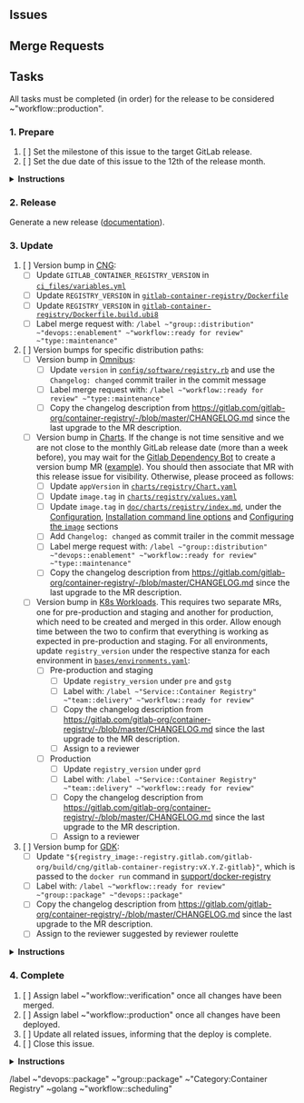 <!--
Please use the following format for the issue title:

Release Version vX.Y.Z-gitlab

Example:

Release Version v2.7.7-gitlab
-->

## Issues
<!--
Please create an unordered list with the issues that this release should include.

Example:

* https://gitlab.com/gitlab-org/gitlab/issues/12345
* https://gitlab.com/gitlab-org/container-registry/issues/12345
-->

## Merge Requests
<!--
(Optional) Please create an unordered list with the merge requests that this release should include.

Example:

* https://gitlab.com/gitlab-org/gitlab/merge_requests/12345
* https://gitlab.com/gitlab-org/container-registry/merge_requests/12345
-->

## Tasks
All tasks must be completed (in order) for the release to be considered ~"workflow::production".

### 1. Prepare

1. [ ] Set the milestone of this issue to the target GitLab release.
1. [ ] Set the due date of this issue to the 12th of the release month.

<details>
<summary><b>Instructions</b></summary>
The due date is set to the 12th of each month to create a buffer of 5 days before the merge deadline on the 17th. See [Product Development Timeline](https://about.gitlab.com/handbook/engineering/workflow/#product-development-timeline) for more information about the GitLab release timings.
</details>

### 2. Release

Generate a new release ([documentation](https://gitlab.com/gitlab-org/container-registry/-/tree/master/docs-gitlab#releases)).

### 3. Update

1. [ ] Version bump in [CNG](https://gitlab.com/gitlab-org/build/CNG):
    - [ ] Update `GITLAB_CONTAINER_REGISTRY_VERSION` in [`ci_files/variables.yml`](https://gitlab.com/gitlab-org/build/CNG/blob/master/ci_files/variables.yml)
    - [ ] Update `REGISTRY_VERSION` in [`gitlab-container-registry/Dockerfile`](https://gitlab.com/gitlab-org/build/CNG/blob/master/gitlab-container-registry/Dockerfile)
    - [ ] Update `REGISTRY_VERSION` in [`gitlab-container-registry/Dockerfile.build.ubi8`](https://gitlab.com/gitlab-org/build/CNG/blob/master/gitlab-container-registry/Dockerfile.build.ubi8)
    - [ ] Label merge request with: `/label ~"group::distribution" ~"devops::enablement" ~"workflow::ready for review" ~"type::maintenance"`
1. [ ] Version bumps for specific distribution paths:
    - [ ] Version bump in [Omnibus](https://gitlab.com/gitlab-org/omnibus-gitlab):
        - [ ] Update `version` in [`config/software/registry.rb`](https://gitlab.com/gitlab-org/omnibus-gitlab/blob/master/config/software/registry.rb) and use the `Changelog: changed` commit trailer in the commit message
        - [ ] Label merge request with: `/label ~"workflow::ready for review" ~"type::maintenance"`
        - [ ] Copy the changelog description from https://gitlab.com/gitlab-org/container-registry/-/blob/master/CHANGELOG.md since the last upgrade to the MR description.
    - [ ] Version bump in [Charts](https://gitlab.com/gitlab-org/charts). If the change is not time sensitive and we are not close to the monthly GitLab release date (more than a week before), you may wait for the [Gitlab Dependency Bot](https://gitlab.com/gitlab-dependency-bot) to create a version bump MR ([example](https://gitlab.com/gitlab-org/charts/gitlab/-/merge_requests/2123)). You should then associate that MR with this release issue for visibility. Otherwise, please proceed as follows:
        - [ ] Update `appVersion` in [`charts/registry/Chart.yaml`](https://gitlab.com/gitlab-org/charts/gitlab/-/blob/master/charts/registry/Chart.yaml)
        - [ ] Update `image.tag` in [`charts/registry/values.yaml`](https://gitlab.com/gitlab-org/charts/gitlab/-/blob/master/charts/registry/values.yaml)
        - [ ] Update `image.tag` in [`doc/charts/registry/index.md`](https://gitlab.com/gitlab-org/charts/gitlab/-/blob/master/doc/charts/registry/index.md), under the [Configuration](https://gitlab.com/gitlab-org/charts/gitlab/-/blob/master/doc/charts/registry/index.md#configuration), [Installation command line options](https://gitlab.com/gitlab-org/charts/gitlab/-/blob/master/doc/charts/registry/index.md#installation-command-line-options) and [Configuring the `image`](https://gitlab.com/gitlab-org/charts/gitlab/-/blob/master/doc/charts/registry/index.md#configuring-the-image) sections
        - [ ] Add `Changelog: changed` as commit trailer in the commit message
        - [ ] Label merge request with: `/label ~"group::distribution" ~"devops::enablement" ~"workflow::ready for review" ~"type::maintenance"`
        - [ ] Copy the changelog description from https://gitlab.com/gitlab-org/container-registry/-/blob/master/CHANGELOG.md since the last upgrade to the MR description.
    - [ ] Version bump in [K8s Workloads](https://gitlab.com/gitlab-com/gl-infra/k8s-workloads/gitlab-com). This requires two separate MRs, one for pre-production and staging and another for production, which need to be created and merged in this order. Allow enough time between the two to confirm that everything is working as expected in pre-production and staging. For all environments, update `registry_version` under the respective stanza for each environment in [`bases/environments.yaml`](https://gitlab.com/gitlab-com/gl-infra/k8s-workloads/gitlab-com/-/blob/105b865bbd4c4d745452429b0e3d8ff2e4e52080/bases/environments.yaml):
        - [ ] Pre-production and staging
            - [ ] Update `registry_version` under `pre` and `gstg`
            - [ ] Label with: `/label ~"Service::Container Registry" ~"team::delivery" ~"workflow::ready for review"`
            - [ ] Copy the changelog description from https://gitlab.com/gitlab-org/container-registry/-/blob/master/CHANGELOG.md since the last upgrade to the MR description.  
            - [ ] Assign to a reviewer
        - [ ] Production
            - [ ] Update `registry_version` under `gprd`
            - [ ] Label with: `/label ~"Service::Container Registry" ~"team::delivery" ~"workflow::ready for review"`
            - [ ] Copy the changelog description from https://gitlab.com/gitlab-org/container-registry/-/blob/master/CHANGELOG.md since the last upgrade to the MR description.
            - [ ] Assign to a reviewer
1. [ ] Version bump for [GDK](https://gitlab.com/gitlab-org/gitlab-development-kit):
    - [ ] Update `"${registry_image:-registry.gitlab.com/gitlab-org/build/cng/gitlab-container-registry:vX.Y.Z-gitlab}"`, which is passed to the `docker run` command in [support/docker-registry](https://gitlab.com/gitlab-org/gitlab-development-kit/-/blob/main/support/docker-registry)
    - [ ] Label with: `/label ~"workflow::ready for review" ~"group::package" ~"devops::package"`
    - [ ] Copy the changelog description from https://gitlab.com/gitlab-org/container-registry/-/blob/master/CHANGELOG.md since the last upgrade to the MR description.
    - [ ] Assign to the reviewer suggested by reviewer roulette

<details>
<summary><b>Instructions</b></summary>

Bump the Container Registry version used in [CNG](https://gitlab.com/gitlab-org/build/CNG), [Omnibus](https://gitlab.com/gitlab-org/omnibus-gitlab), [Charts](https://gitlab.com/gitlab-org/charts) and [K8s Workloads](https://gitlab.com/gitlab-com/gl-infra/k8s-workloads/gitlab-com).

The CNG image is the pre-requisite for the remaining version bumps which may be merged independently from each other. Only CNG and K8s Workloads version bumps are required for a GitLab.com deployment. The deployment is then completed as documented [here](https://gitlab.com/gitlab-com/gl-infra/k8s-workloads/gitlab-com/-/blob/master/DEPLOYMENT.md). Charts and Omnibus version bumps are required for self-managed releases.

Create a merge request for each project. Mark parent tasks as completed once the corresponding merge requests are merged.

Version bump merge requests should appear automatically in the `Related merge requests` section of this issue.

Note: According to the [Distribution Team Merge Request Handling](https://about.gitlab.com/handbook/engineering/development/enablement/distribution/merge_requests.html#assigning-merge-requests) documentation, we should not assign merge requests to an individual.

#### Merge Request Template

For consistency, please use the following template for these merge requests:

##### Branch Name

`bump-container-registry-vX-Y-Z-gitlab`

##### Commit Message

```
Bump Container Registry to vX.Y.Z-gitlab

Changelog: changed
```

##### Title

`Bump Container Registry to vX.Y.Z-gitlab`

##### Description

Repeat the version subsection for multiple versions. As an example, to bump to v2.7.7 in a project where the current version is v2.7.5, create an entry for v2.7.6 and v2.7.7.

```md
## vX.Y.Z-gitlab
[Changelog](https://gitlab.com/gitlab-org/container-registry/blob/release/X.Y-gitlab/CHANGELOG.md#vXYZ-gitlab-YYYY-MM-DD)

Related to <!-- link to this release issue -->.
```
</details>

### 4. Complete

1. [ ] Assign label ~"workflow::verification" once all changes have been merged.
1. [ ] Assign label ~"workflow::production" once all changes have been deployed.
1. [ ] Update all related issues, informing that the deploy is complete.
1. [ ] Close this issue.

<details>
<summary><b>Instructions</b></summary>
To see the version deployed in each environment, look at the [Grafana Container Registry dashboard](https://dashboards.gitlab.net/d/registry-pod/registry-pod-info?orgId=1):

![image](/uploads/3fd5b4902472f6cdcc56b9c2d333472f/image.png)
</details>

/label ~"devops::package" ~"group::package" ~"Category:Container Registry" ~golang ~"workflow::scheduling"
